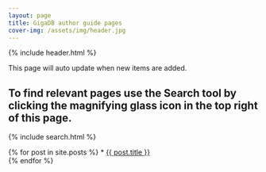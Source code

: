 ```yaml
---
layout: page
title: GigaDB author guide pages
cover-img: /assets/img/header.jpg
---
```


{% include header.html %}

This page will auto update when new items are added. <!-- to "_posts" folder, I think that should be happening below now.-->


## To find relevant pages use the Search tool by clicking the magnifying glass icon in the top right of this page.
{% include search.html %}

<ui>
  {% for post in site.posts %}
  * <a href="{{ site.url }}/GigaDB-author-guide/{{ post.url }}">{{ post.title }}</a>
        <br>
  {% endfor %}
</ui>

<!--<ui>
  {% for post in site.posts %}
  * {{ post.date | date: "%-d %B %Y" }} - <a href="{{ site.url }}/GigaDB-author-guide/{{ post.url }}">{{ post.title }}</a>
        <br>
  {% endfor %}
</ui>
-->